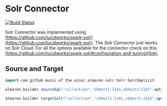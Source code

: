 # Solr Connector

[![Build Status](https://travis-ci.com/modakanalytics/solr.almaren.svg?token=TEB3zRDqVUuChez9334q&branch=master)](https://travis-ci.com/modakanalytics/solr.almaren)

Solr Connector was implemented using [https://github.com/lucidworks/spark-solr](https://github.com/lucidworks/spark-solr). The *Solr Connector* just works on Solr Cloud.
For all the options available for the connector check on this [https://github.com/lucidworks/spark-solr#configuration-and-tuning](link).

## Source and Target

```scala
import com.github.music.of.the.ainur.almaren.solr.Solr.SolrImplicit

almaren.builder.sourceSql("collection","zkHost1:2181,zkHost2:2181",options)

almaren.builder.targetSolr("collection","zkHost1:2181,zkHost2:2181",options)

```
